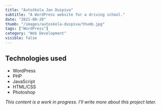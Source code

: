 ```yaml
---
title: "Autoškola Jan Duspiva"
subtitle: "A WordPress website for a driving school."
date: "2021-08-20"
thumb: "/images/autoskola-duspiva/thumb.jpg"
tags: ["WordPress"]
category: "Web Development"
visible: false
---
```


## Technologies used

* WordPress
* PHP
* JavaScript
* HTML/CSS
* Photoshop

_This content is a work in progress. I'll write more about this project later._